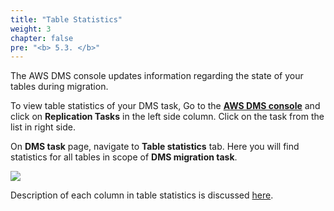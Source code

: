 ```yaml
---
title: "Table Statistics"
weight: 3
chapter: false
pre: "<b> 5.3. </b>"
---
```


The AWS DMS console updates information regarding the state of your tables during migration.

To view table statistics of your DMS task, Go to the [**AWS DMS console**](https://console.aws.amazon.com/dms/v2/home#dashboard) and click on **Replication Tasks** in the left side column. Click on the task from the list in right side.

On **DMS task** page, navigate to **Table statistics** tab. Here you will find statistics for all tables in scope of **DMS migration task**.

![](/images/5/3/0001.png?width=90pc)

Description of each column in table statistics is discussed [here](https://aws.amazon.com/premiumsupport/knowledge-center/table-statistics-aws-dms-task/).